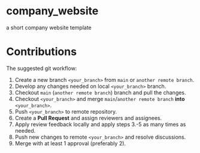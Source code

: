 # company_website
a short company website template

# Contributions
The suggested git workflow:
1. Create a new branch `<your_branch>` from `main` or `another remote branch`.
2. Develop any changes needed on local `<your_branch>` branch.
3. Checkout `main` (`another remote branch`) branch and pull the changes.
4. Checkout `<your_branch>` and merge `main`/`another remote branch` **into** `<your_branch>`.
5. Push `<your_branch>` to remote repository.
6. Create a **Pull Request** and assign reviewers and assignees.
7. Apply review feedback locally and apply steps 3.-5 as many times as needed.
8. Push new changes to remote `<your_branch>` and resolve discussions.
8. Merge with at least 1 approval (preferably 2).
